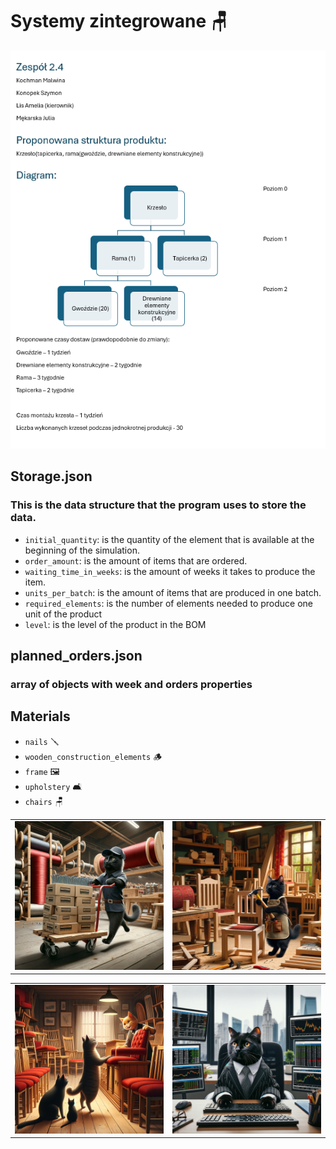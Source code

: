 # Systemy zintegrowane 🪑

![alt text](./images/image.png)

## Storage.json

### This is the data structure that the program uses to store the data.

- `initial_quantity`: is the quantity of the element that is available at the beginning of the simulation.
- `order_amount`: is the amount of items that are ordered.
- `waiting_time_in_weeks`: is the amount of weeks it takes to produce the item.
- `units_per_batch`: is the amount of items that are produced in one batch.
- `required_elements`: is the number of elements needed to produce one unit of the product
- `level`: is the level of the product in the BOM

## planned_orders.json

### array of objects with week and orders properties

## Materials

- `nails` 🪛
- `wooden_construction_elements` 🪵
- `frame` 🖼️
- `upholstery` 🛋️
- `chairs` 🪑

|                                        |                                          |
| :------------------------------------: | :--------------------------------------: |
| ![alt text](./images/cat-delivery.png) | ![alt text](./images/cat-production.png) |

|                                     |                                        |
| :---------------------------------: | :------------------------------------: |
| ![alt text](./images/cat-store.png) | ![alt text](./images/cat-business.png) |
